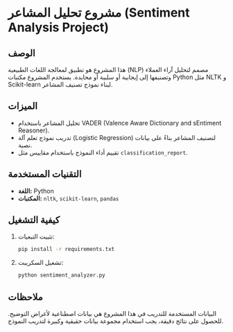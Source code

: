 # مشروع تحليل المشاعر (Sentiment Analysis Project)

## الوصف
هذا المشروع هو تطبيق لمعالجة اللغات الطبيعية (NLP) مصمم لتحليل آراء العملاء وتصنيفها إلى إيجابية أو سلبية أو محايدة. يستخدم المشروع مكتبات Python مثل NLTK و Scikit-learn لبناء نموذج تصنيف المشاعر.

## الميزات
*   تحليل المشاعر باستخدام VADER (Valence Aware Dictionary and sEntiment Reasoner).
*   تدريب نموذج تعلم آلة (Logistic Regression) لتصنيف المشاعر بناءً على بيانات نصية.
*   تقييم أداء النموذج باستخدام مقاييس مثل `classification_report`.

## التقنيات المستخدمة
*   **اللغة:** Python
*   **المكتبات:** `nltk`, `scikit-learn`, `pandas`

## كيفية التشغيل
1.  تثبيت التبعيات:
    ```bash
    pip install -r requirements.txt
    ```
2.  تشغيل السكريبت:
    ```bash
    python sentiment_analyzer.py
    ```

## ملاحظات
البيانات المستخدمة للتدريب في هذا المشروع هي بيانات اصطناعية لأغراض التوضيح. للحصول على نتائج دقيقة، يجب استخدام مجموعة بيانات حقيقية وكبيرة لتدريب النموذج.
